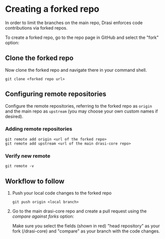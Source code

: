 # Creating a forked repo

In order to limit the branches on the main repo, Drasi enforces code contributions via forked repos.

To create a forked repo, go to the repo page in GitHub and select the "fork" option:

## Clone the forked repo

Now clone the forked repo and navigate there in your command shell.

```
git clone <forked repo url>
```

## Configuring remote repositories

Configure the remote repositories, referring to the forked repo as `origin` and the main repo as `upstream` (you may choose your own custom names if desired).

### Adding remote repositories

```
git remote add origin <url of the forked repo>
git remote add upstream <url of the main drasi-core repo>
```

### Verify new remote

```
git remote -v
```

## Workflow to follow
1. Push your local code changes to the forked repo
    ```
    git push origin <local branch>
    ```

2. Go to the main drasi-core repo and create a pull request using the _compare against forks_ option:

    Make sure you select the fields (shown in red) "head repository" as your fork (<username>/drasi-core) and "compare" as your branch with the code changes.